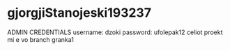# gjorgjiStanojeski193237

ADMIN CREDENTIALS
username: dzoki
password: ufolepak12
celiot proekt mi e vo branch granka1
